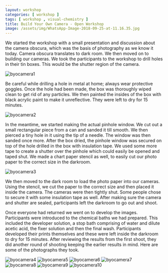 ```yaml
---
layout: workshop
categories: [ workshop ]
tags: [ workshop , visual-chemistry ]
title: Build Your Own Camera - Open Workshop
image: /assets/img/WhatsApp-Image-2018-09-25-at-11.16.35.jpg
---
```

We started the workshop with a small presentation and discussion about the camera obscura, which was the basis of photography as we know it today. Camera obscura translates to dark room. <!--more--> We then moved on to building our cameras. We took the participants to the workshop to drill holes in their tin boxes. This would be the shutter region of the camera.

![byocamera1]({{site.baseurl}}/assets/img/WhatsApp-Image-2018-09-25-at-11.16.42.jpg)

Be careful while drilling a hole in metal at home; always wear protective goggles. Once the hole had been made, the box was thoroughly wiped clean to get rid of any particles. We then painted the insides of the box with black acrylic paint to make it unreflective. They were left to dry for 15 minutes.

![byocamera2]({{site.baseurl}}/assets/img/WhatsApp-Image-2018-09-25-at-11.16.39-1.jpg)

In the meantime, we started making the actual pinhole window. We cut out a small rectangular piece from a can and sanded it till smooth. We then pierced a tiny hole in it using the tip of a needle. The window was then sanded once more. After the box dried, the pinhole window was secured on top of the hole drilled in the box with insulation tape. We used some more tape to create a shutter over the pinhole which could easily be opened and taped shut. We made a chart paper stencil as well, to easily cut our photo paper to the correct size in the darkroom.

![byocamera3]({{site.baseurl}}/assets/img/20180926_105757.jpg)

We then moved to the dark room to load the photo paper into our cameras. Using the stencil, we cut the paper to the correct size and then placed it inside the camera. The cameras were then tightly shut. Some people chose to secure it with some insulation tape as well. After making sure the camera and shutter are sealed, participants left the darkroom to go out and shoot.

Once everyone had returned we went on to develop the images. Participants were introduced to the chemical baths we had prepared. This included the developer solution, a stop bath comprising of water and dilute acetic acid, the fixer solution and then the final wash. Participants developed their prints themselves and these were left inside the darkroom to dry for 15 minutes. After reviewing the results from the first shoot, they did another round of shooting keeping the earlier results in mind. Here are some of the photographs they took.

![byocamera4]({{site.baseurl}}/assets/img/IMG-20180901-WA0008.jpg)
![byocamera5]({{site.baseurl}}/assets/img/WhatsApp-Image-2018-09-25-at-11.16.33-1.jpg)
![byocamera6]({{site.baseurl}}/assets/img/WhatsApp-Image-2018-09-25-at-11.16.35.jpg)
![byocamera7]({{site.baseurl}}/assets/img/IMG-20180901-WA0004.jpg)
![byocamera8]({{site.baseurl}}/assets/img/WhatsApp-Image-2018-09-25-at-11.16.33.jpg)
![byocamera9]({{site.baseurl}}/assets/img/WhatsApp-Image-2018-09-25-at-11.16.35-1.jpg)
![byocamera10]({{site.baseurl}}/assets/img/IMG-20180901-WA0003.jpg)
